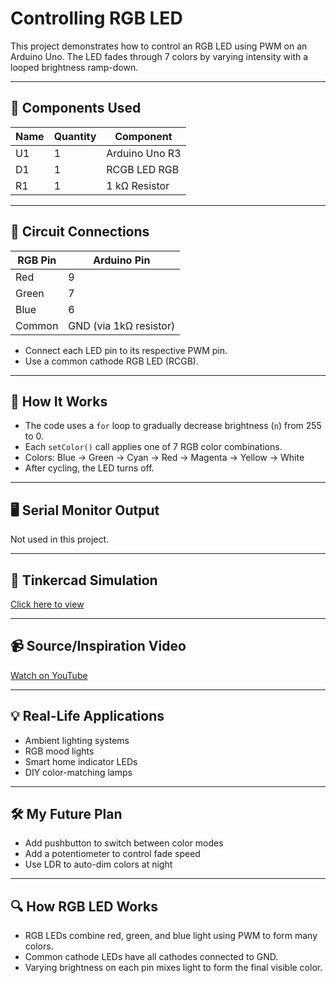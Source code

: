 # Controlling RGB LED

This project demonstrates how to control an RGB LED using PWM on an Arduino Uno. The LED fades through 7 colors by varying intensity with a looped brightness ramp-down.

---

## 🔧 Components Used

| Name         | Quantity | Component              |
|--------------|----------|------------------------|
| U1           | 1        | Arduino Uno R3         |
| D1           | 1        | RCGB LED RGB           |
| R1           | 1        | 1 kΩ Resistor          |

---

## 🔌 Circuit Connections

| RGB Pin | Arduino Pin |
|---------|--------------|
| Red     | 9            |
| Green   | 7            |
| Blue    | 6            |
| Common  | GND (via 1kΩ resistor) |

- Connect each LED pin to its respective PWM pin.
- Use a common cathode RGB LED (RCGB).

---

## 🧠 How It Works

- The code uses a `for` loop to gradually decrease brightness (`n`) from 255 to 0.
- Each `setColor()` call applies one of 7 RGB color combinations.
- Colors: Blue → Green → Cyan → Red → Magenta → Yellow → White
- After cycling, the LED turns off.

---

## 🖥️ Serial Monitor Output

Not used in this project.

---

## 🔗 Tinkercad Simulation

[Click here to view](https://www.tinkercad.com/things/7OVm03CJ2MN-controlling-rgb-led)

---

## 📹 Source/Inspiration Video

[Watch on YouTube](https://youtu.be/Y5wmQkrL2Fc?si=X7YtmMjIJTd4-N8n)

---

## 💡 Real-Life Applications

- Ambient lighting systems  
- RGB mood lights  
- Smart home indicator LEDs  
- DIY color-matching lamps  

---

## 🛠️ My Future Plan

- Add pushbutton to switch between color modes  
- Add a potentiometer to control fade speed  
- Use LDR to auto-dim colors at night

---

## 🔍 How RGB LED Works

- RGB LEDs combine red, green, and blue light using PWM to form many colors.
- Common cathode LEDs have all cathodes connected to GND.
- Varying brightness on each pin mixes light to form the final visible color.

